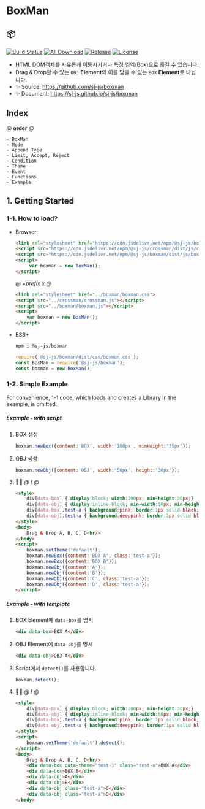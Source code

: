 # BoxMan
## 📦
[![Build Status](https://travis-ci.org/sj-js/boxman.svg?branch=master)](https://travis-ci.org/sj-js/boxman)
[![All Download](https://img.shields.io/github/downloads/sj-js/boxman/total.svg)](https://github.com/sj-js/boxman/releases)
[![Release](https://img.shields.io/github/release/sj-js/boxman.svg)](https://github.com/sj-js/boxman/releases)
[![License](https://img.shields.io/github/license/sj-js/boxman.svg)](https://github.com/sj-js/boxman/releases)

- HTML DOM객체를 자유롭게 이동시키거나 특정 영역(Box)으로 옮길 수 있습니다.
- Drag & Drop할 수 있는 `OBJ` **Element**와 이를 담을 수 있는 `BOX` **Element**로 나뉩니다.
- ✨ Source: https://github.com/sj-js/boxman
- ✨ Document: https://sj-js.github.io/sj-js/boxman
    
      
        
## Index
*@* **order** *@*
```
- BoxMan
- Mode
- Append Type
- Limit, Accept, Reject
- Condition
- Theme
- Event
- Functions
- Example
```


## 1. Getting Started

### 1-1. How to load?
- Browser
    ```html
    <link rel="stylesheet" href="https://cdn.jsdelivr.net/npm/@sj-js/boxman/dist/css/boxman.min.css">
    <script src="https://cdn.jsdelivr.net/npm/@sj-js/crossman/dist/js/crossman.min.js"></script>
    <script src="https://cdn.jsdelivr.net/npm/@sj-js/boxman/dist/js/boxman.min.js"></script>
    <script>
         var boxman = new BoxMan();
    </script>
    ```
    *@* *+prefix* *x* *@* 
    ```html
    <link rel="stylesheet" href="../boxman/boxman.css">
    <script src="../crossman/crossman.js"></script>
    <script src="../boxman/boxman.js"></script>
    <script>
        var boxman = new BoxMan();
    </script>
    ```  
- ES6+
    ```bash
    npm i @sj-js/boxman
    ```
    ```js
    require('@sj-js/boxman/dist/css/boxman.css');
    const BoxMan = require('@sj-js/boxman');
    const boxman = new BoxMan();
    ```




### 1-2. Simple Example
For convenience, 1-1 code, which loads and creates a Library in the example, is omitted.  

##### Example - with script
1. BOX 생성
    ```js
    boxman.newBox({content:'BOX', width:'100px', minHeight:'35px'});
    ```
2. OBJ 생성
    ```js
    boxman.newObj({content:'OBJ', width:'50px', height:'30px'});
    ```
3. 👨‍💻
    *@* *!* *@*
    ```html
    <style>
        div[data-box] { display:block; width:200px; min-height:30px;}
        div[data-obj] { display:inline-block; min-width:50px; min-height:30px;}        
        div[data-box].test-a { background:pink; border:1px solid black;}
        div[data-obj].test-a { background:deeppink; border:1px solid black;}
    </style>
    <body>
        Drag & Drop A, B, C, D<br/>
    </body>
    <script>        
        boxman.setTheme('default');
        boxman.newBox({content:'BOX A', class:'test-a'});
        boxman.newBox({content:'BOX B'});
        boxman.newObj({content:'A'});
        boxman.newObj({content:'B'});
        boxman.newObj({content:'C', class:'test-a'});
        boxman.newObj({content:'D', class:'test-a'});
    </script>
    ```

##### Example - with template
1. BOX Element에 `data-box`를 명시
    ```html
    <div data-box>BOX A</div>
    ```
2. OBJ Element에 `data-obj`를 명시
    ```html
    <div data-obj>OBJ A</div>
    ``` 
3. Script에서 `detect()`를 사용합니다.
    ```js
    boxman.detect();
    ```
4. 👨‍💻
    *@* *!* *@*
    ```html
    <style>
        div[data-box] { display:block; width:200px; min-height:30px;}
        div[data-obj] { display:inline-block; min-width:50px; min-height:30px;}
        div[data-box].test-a { background:pink; border:1px solid black; }
        div[data-obj].test-a { background:deeppink; border:1px solid black; }
    </style>
    <script>
        boxman.setTheme('default').detect();     
    </script>
    <body>
        Drag & Drop A, B, C, D<br/>
        <div data-box data-theme="test-1" class="test-a">BOX A</div>
        <div data-box>BOX B</div>
        <div data-obj>A</div>  
        <div data-obj>B</div>  
        <div data-obj class="test-a">C</div>
        <div data-obj class="test-a">D</div>
    </body>
    ```
  